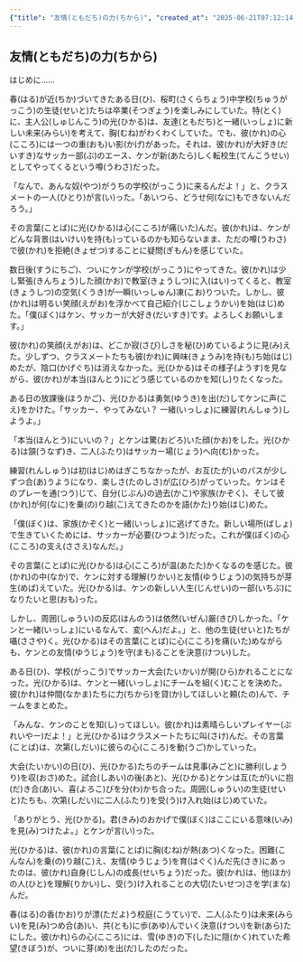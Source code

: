 ```yaml
---
{"title": "友情(ともだち)の力(ちから)", "created_at": "2025-06-21T07:12:14.844755+09:00"}
---
```


## 友情(ともだち)の力(ちから)

はじめに……

春(はる)が近(ちか)づいてきたある日(ひ)、桜町(さくらちょう)中学校(ちゅうがっこう)の生徒(せいと)たちは卒業(そつぎょう)を楽しみにしていた。特(とく)に、主人公(しゅじんこう)の光(ひかる)は、友達(ともだち)と一緒(いっしょ)に新しい未来(みらい)を考えて、胸(むね)がわくわくしていた。でも、彼(かれ)の心(こころ)には一つの重(おも)い影(かげ)があった。それは、彼(かれ)が大好き(だいすき)なサッカー部(ぶ)のエース、ケンが新(あたら)しく転校生(てんこうせい)としてやってくるという噂(うわさ)だった。

「なんで、あんな奴(やつ)がうちの学校(がっこう)に来るんだよ！」と、クラスメートの一人(ひとり)が言(い)った。「あいつら、どうせ何(なに)もできないんだろう。」

その言葉(ことば)に光(ひかる)は心(こころ)が痛(いた)んだ。彼(かれ)は、ケンがどんな背景(はいけい)を持(も)っているのかも知らないまま、ただの噂(うわさ)で彼(かれ)を拒絶(きょぜつ)することに疑問(ぎもん)を感じていた。

数日後(すうにちご)、ついにケンが学校(がっこう)にやってきた。彼(かれ)は少し緊張(きんちょう)した顔(かお)で教室(きょうしつ)に入(はい)ってくると、教室(きょうしつ)の空気(くうき)が一瞬(いっしゅん)凍(こお)りついた。しかし、彼(かれ)は明るい笑顔(えがお)を浮かべて自己紹介(じこしょうかい)を始(はじ)めた。「僕(ぼく)はケン、サッカーが大好き(だいすき)です。よろしくお願いします。」

彼(かれ)の笑顔(えがお)は、どこか寂(さび)しさを秘(ひ)めているように見(み)えた。少しずつ、クラスメートたちも彼(かれ)に興味(きょうみ)を持(も)ち始(はじ)めたが、陰口(かげぐち)は消えなかった。光(ひかる)はその様子(ようす)を見ながら、彼(かれ)が本当(ほんとう)にどう感じているのかを知(し)りたくなった。

ある日の放課後(ほうかご)、光(ひかる)は勇気(ゆうき)を出(だ)してケンに声(こえ)をかけた。「サッカー、やってみない？ 一緒(いっしょ)に練習(れんしゅう)しようよ。」

「本当(ほんとう)にいいの？」とケンは驚(おどろ)いた顔(かお)をした。光(ひかる)は頷(うなず)き、二人(ふたり)はサッカー場(じょう)へ向(む)かった。

練習(れんしゅう)は初(はじ)めはぎこちなかったが、お互(たが)いのパスが少しずつ合(あ)うようになり、楽しさ(たのしさ)が広(ひろ)がっていった。ケンはそのプレーを通(つう)じて、自分(じぶん)の過去(かこ)や家族(かぞく)、そして彼(かれ)が何(なに)を乗(の)り越(こ)えてきたのかを語(かた)り始(はじ)めた。

「僕(ぼく)は、家族(かぞく)と一緒(いっしょ)に逃げてきた。新しい場所(ばしょ)で生きていくためには、サッカーが必要(ひつよう)だった。これが僕(ぼく)の心(こころ)の支え(ささえ)なんだ。」

その言葉(ことば)に光(ひかる)は心(こころ)が温(あたた)かくなるのを感じた。彼(かれ)の中(なか)で、ケンに対する理解(りかい)と友情(ゆうじょう)の気持ちが芽生(めば)えていた。光(ひかる)は、ケンの新しい人生(じんせい)の一部(いちぶ)になりたいと思(おも)った。

しかし、周囲(しゅうい)の反応(はんのう)は依然(いぜん)厳(きび)しかった。「ケンと一緒(いっしょ)にいるなんて、変(へん)だよ。」と、他の生徒(せいと)たちが囁(ささや)く。光(ひかる)はその言葉(ことば)に心(こころ)を痛(いた)めながらも、ケンとの友情(ゆうじょう)を守(まも)ることを決意(けつい)した。

ある日(ひ)、学校(がっこう)でサッカー大会(たいかい)が開(ひら)かれることになった。光(ひかる)は、ケンと一緒(いっしょ)にチームを組(く)むことを決めた。彼(かれ)は仲間(なかま)たちに力(ちから)を貸(か)してほしいと頼(たの)んで、チームをまとめた。

「みんな、ケンのことを知(し)ってほしい。彼(かれ)は素晴らしいプレイヤー(ぷれいやー)だよ！」と光(ひかる)はクラスメートたちに叫(さけ)んだ。その言葉(ことば)は、次第(しだい)に彼らの心(こころ)を動(うご)かしていった。

大会(たいかい)の日(ひ)、光(ひかる)たちのチームは見事(みごと)に勝利(しょうり)を収(おさ)めた。試合(しあい)の後(あと)、光(ひかる)とケンは互(たが)いに抱(だ)き合(あ)い、喜(よろこ)びを分(わ)かち合った。周囲(しゅうい)の生徒(せいと)たちも、次第(しだい)に二人(ふたり)を受(う)け入れ始(はじ)めていた。

「ありがとう、光(ひかる)。君(きみ)のおかげで僕(ぼく)はここにいる意味(いみ)を見(み)つけたよ。」とケンが言(い)った。

光(ひかる)は、彼(かれ)の言葉(ことば)に胸(むね)が熱(あつ)くなった。困難(こんなん)を乗(の)り越(こ)え、友情(ゆうじょう)を育(はぐく)んだ先(さき)にあったのは、彼(かれ)自身(じしん)の成長(せいちょう)だった。彼(かれ)は、他(ほか)の人(ひと)を理解(りかい)し、受(う)け入れることの大切(たいせつ)さを学(まな)んだ。

春(はる)の香(かお)りが漂(ただよ)う校庭(こうてい)で、二人(ふたり)は未来(みらい)を見(み)つめ合(あ)い、共(とも)に歩(あゆ)んでいく決意(けつい)を新(あら)たにした。彼(かれ)らの心(こころ)には、雪(ゆき)の下(した)に隠(かく)れていた希望(きぼう)が、ついに芽(め)を出(だ)したのだった。
